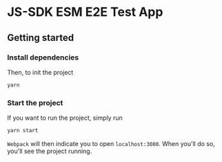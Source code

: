 # JS-SDK ESM E2E Test App

## Getting started

### Install dependencies

Then, to init the project

```bash
yarn
```

### Start the project

If you want to run the project, simply run

```bash
yarn start
```

`Webpack` will then indicate you to open `localhost:3000`. When you'll do so, you'll see the project running.
